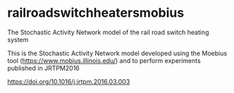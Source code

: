 # railroadswitchheatersmobius
The  Stochastic Activity Network model of the rail road switch heating system

This is the Stochastic Activity Network model developed using the Moebius tool (https://www.mobius.illinois.edu/) and to perform experiments  published in JRTPM2016

https://doi.org/10.1016/j.jrtpm.2016.03.003
